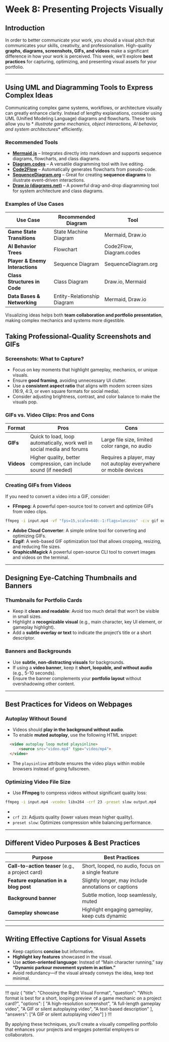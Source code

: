 # **Week 8: Presenting Projects Visually**

## **Introduction**

In order to better communicate your work, you should a visual pitch that communicates your skills, creativity, and
professionalism. High-quality **graphs, diagrams, screenshots, GIFs, and videos** make a significant difference in how
your work is perceived. This week, we’ll explore **best practices** for capturing, optimizing, and presenting visual
assets for your portfolio.

---

## **Using UML and Diagramming Tools to Express Complex Ideas**

Communicating complex game systems, workflows, or architecture visually can greatly enhance clarity. Instead of lengthy
explanations, consider using UML (Unified Modeling Language) diagrams and flowcharts. These tools allow you to *
*illustrate game mechanics, object interactions, AI behavior, and system architectures** efficiently.

### **Recommended Tools**

- **[Mermaid.js](https://mermaid.live/)** – Integrates directly into markdown and supports sequence diagrams,
  flowcharts, and class diagrams.
- **[Diagram.codes](https://diagram.codes/)** – A versatile diagramming tool with live editing.
- **[Code2Flow](https://www.code2flow.com/)** – Automatically generates flowcharts from pseudo-code.
- **[SequenceDiagram.org](https://sequencediagram.org/)** – Great for creating **sequence diagrams** to illustrate
  event-driven interactions.
- **[Draw.io (diagrams.net)](https://www.diagrams.net/)** – A powerful drag-and-drop diagramming tool for system
  architecture and class diagrams.

### **Examples of Use Cases**

| **Use Case**                    | **Recommended Diagram**     | **Tool**                 |
|---------------------------------|-----------------------------|--------------------------|
| **Game State Transitions**      | State Machine Diagram       | Mermaid, Draw.io         |
| **AI Behavior Trees**           | Flowchart                   | Code2Flow, Diagram.codes |
| **Player & Enemy Interactions** | Sequence Diagram            | SequenceDiagram.org      |
| **Class Structures in Code**    | Class Diagram               | Draw.io, Mermaid         |
| **Data Bases & Networking**     | Entity-Relationship Diagram | Mermaid, Draw.io         |

Visualizing ideas helps both **team collaboration and portfolio presentation**, making complex mechanics and systems
more digestible.

## **Taking Professional-Quality Screenshots and GIFs**

### **Screenshots: What to Capture?**

- Focus on key moments that highlight gameplay, mechanics, or unique visuals.
- Ensure **good framing**, avoiding unnecessary UI clutter.
- Use a **consistent aspect ratio** that aligns with modern screen sizes (16:9, 4:3, or even square formats for social
  media).
- Consider adjusting brightness, contrast, and color balance to make the visuals pop.

### **GIFs vs. Video Clips: Pros and Cons**

| Format     | Pros                                                                    | Cons                                                             |
|------------|-------------------------------------------------------------------------|------------------------------------------------------------------|
| **GIFs**   | Quick to load, loop automatically, work well in social media and forums | Large file size, limited color range, no audio                   |
| **Videos** | Higher quality, better compression, can include sound (if needed)       | Requires a player, may not autoplay everywhere or mobile devices |

### **Creating GIFs from Videos**

If you need to convert a video into a GIF, consider:

- **FFmpeg:** A powerful open-source tool to convert and optimize GIFs from video clips.

``` sh
ffmpeg -i input.mp4 -vf "fps=15,scale=640:-1:flags=lanczos" -c:v gif output.gif
```

- **Adobe Cloud Converter**: A simple online tool for converting and optimizing GIFs.
- **Ezgif**: A web-based GIF optimization tool that allows cropping, resizing, and reducing file sizes.
- **GraphicsMagick** A powerful open-source CLI tool to convert images and videos on the terminal.

---

## **Designing Eye-Catching Thumbnails and Banners**

### **Thumbnails for Portfolio Cards**

- Keep it **clean and readable**: Avoid too much detail that won’t be visible in small sizes.
- Highlight a **recognizable visual** (e.g., main character, key UI element, or gameplay highlight).
- Add a **subtle overlay or text** to indicate the project’s title or a short descriptor.

### **Banners and Backgrounds**

- Use **subtle, non-distracting visuals** for backgrounds.
- If using a **video banner**, keep it **short, loopable, and without audio** (e.g., 5-10 seconds).
- Ensure the banner complements your **portfolio layout** without overshadowing other content.

---

## **Best Practices for Videos on Webpages**

### **Autoplay Without Sound**

- Videos should **play in the background without audio**.
- To enable **muted autoplay**, use the following HTML snippet:

``` html
  <video autoplay loop muted playsinline>  
      <source src="video.mp4" type="video/mp4">  
  </video>  
```

- The `playsinline` attribute ensures the video plays within mobile browsers instead of going fullscreen.

### **Optimizing Video File Size**

- Use **FFmpeg** to compress videos without significant quality loss:

``` sh
ffmpeg -i input.mp4 -vcodec libx264 -crf 23 -preset slow output.mp4
```

-
- `crf 23`: Adjusts quality (lower values mean higher quality).
- `preset slow`: Optimizes compression while balancing performance.

---

## **Different Video Purposes & Best Practices**

| **Purpose**                                      | **Best Practices**                                   |
|--------------------------------------------------|------------------------------------------------------|
| **Call-to-action teaser** (e.g., a project card) | Short, looped, no audio, focus on a single feature   |
| **Feature explanation in a blog post**           | Slightly longer, may include annotations or captions |
| **Background banner**                            | Subtle motion, loop seamlessly, muted                |
| **Gameplay showcase**                            | Highlight engaging gameplay, keep cuts dynamic       |

---

## **Writing Effective Captions for Visual Assets**

- Keep captions **concise** but informative.
- **Highlight key features** showcased in the visual.
- Use **action-oriented language**: Instead of “Main character running,” say **“Dynamic parkour movement system in
  action.”**
- Avoid redundancy—if the visual already conveys the idea, keep text minimal.

---

!!! quiz
{
"title": "Choosing the Right Visual Format",
"question": "Which format is best for a short, looping preview of a game mechanic on a project card?",
"options": [
"A high-resolution screenshot",
"A full-length gameplay video",
"A GIF or silent autoplaying video",
"A text-based description"
],
"answers": ["A GIF or silent autoplaying video"]
}
!!!

By applying these techniques, you’ll create a visually compelling portfolio that enhances your projects and engages
potential employers or collaborators.  

